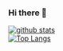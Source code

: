 ### Hi there 👋

<!--
**KasturiWagh/KasturiWagh** is a ✨ _special_ ✨ repository because its `README.md` (this file) appears on your GitHub profile.

Here are some ideas to get you started:

- 🔭 I’m currently working on ...
- 🌱 I’m currently learning ...
- 👯 I’m looking to collaborate on ...
- 🤔 I’m looking for help with ...
- 💬 Ask me about ...
- 📫 How to reach me: ...
- 😄 Pronouns: ...
- ⚡ Fun fact: ...
-->

[![github stats](https://github-readme-stats.vercel.app/api?username=KasturiWagh&theme=gruvbox)](https://github.com/KasturiWagh/github-readme-stats)  
[![Top Langs](https://github-readme-stats.vercel.app/api/top-langs/?username=KasturiWagh&layout=compact&theme=gruvbox)](https://github.com/KasturiWagh/github-readme-stats)
